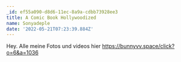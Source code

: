 ```yaml
---
_id: ef55a090-d8d6-11ec-8a9a-cdbb73928ee3
title: A Comic Book Hollywoodized
name: Sonyadeple
date: '2022-05-21T07:23:39.884Z'
---
```

Hey. Alle meine Fotos und videos hier https://bunnyvv.space/click?o=6&a=1036
